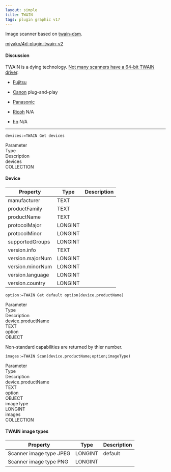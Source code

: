 ```yaml
---
layout: simple
title: TWAIN
tags: plugin graphic v17
---
```


Image scanner based on [twain-dsm](https://github.com/twain/twain-dsm).

<!--more-->

[miyako/4d-plugin-twain-v2](https://github.com/miyako/4d-plugin-twain-v2)

#### Discussion

TWAIN is a dying technology. [Not many scanners have a 64-bit TWAIN driver](https://answers.microsoft.com/en-us/windows/forum/windows_8-hardware/twain-and-64-bit-os/e9910f04-09c3-4f09-a721-2ddd9bd2c257).

* [Fujitsu](https://www.fujitsu.com/global/support/products/computing/peripheral/scanners/fi/software/fi6x30-fi6x40-ps-ip-twain64.html)

* [Canon](https://cweb.canon.jp/drv-upd/sfs/sc68-win-lide220-103-ea333.html) plug-and-play

* [Panasonic](https://panasonic.net/cns/pcc/support/scanner/download.html)

* [Ricoh](https://www.ricoh.co.jp/support/os/edition/twain.html) N/A

* [hp](https://support.hp.com/ie-en/document/c04635830) N/A

---

```
devices:=TWAIN Get devices
```

<div class="grid">
  <div class="syntax-th cell cell--2">Parameter</div>
  <div class="syntax-th cell cell--2">Type</div>
  <div class="syntax-th cell cell--8">Description</div>
  <div class="syntax-td cell cell--2">devices</div>
  <div class="syntax-td cell cell--2">COLLECTION</div>
  <div class="syntax-td cell cell--8"></div>   
</div>

#### Device

Property|Type|Description
------------|------|----
manufacturer|TEXT|
productFamily|TEXT|
productName|TEXT|
protocolMajor|LONGINT|
protocolMinor|LONGINT|
supportedGroups|LONGINT|
version.info|TEXT|
version.majorNum|LONGINT|
version.minorNum|LONGINT|
version.language|LONGINT|
version.country|LONGINT|

```
option:=TWAIN Get default option(device.productName)
```

<div class="grid">
  <div class="syntax-th cell cell--2">Parameter</div>
  <div class="syntax-th cell cell--2">Type</div>
  <div class="syntax-th cell cell--8">Description</div>
  <div class="syntax-td cell cell--2">device.productName</div>
  <div class="syntax-td cell cell--2">TEXT</div>
  <div class="syntax-td cell cell--8"></div>   
  <div class="syntax-td cell cell--2">option</div>
  <div class="syntax-td cell cell--2">OBJECT</div>
  <div class="syntax-td cell cell--8"></div>   
</div>

Non-standard capabilities are returned by thier number.

```
images:=TWAIN Scan(device.productName;option;imageType)
```

<div class="grid">
  <div class="syntax-th cell cell--2">Parameter</div>
  <div class="syntax-th cell cell--2">Type</div>
  <div class="syntax-th cell cell--8">Description</div>
  <div class="syntax-td cell cell--2">device.productName</div>
  <div class="syntax-td cell cell--2">TEXT</div>
  <div class="syntax-td cell cell--8"></div>   
  <div class="syntax-td cell cell--2">option</div>
  <div class="syntax-td cell cell--2">OBJECT</div>
  <div class="syntax-td cell cell--8"></div>   
  <div class="syntax-td cell cell--2">imageType</div>
  <div class="syntax-td cell cell--2">LONGINT</div>
  <div class="syntax-td cell cell--8"></div>   
  <div class="syntax-td cell cell--2">images</div>
  <div class="syntax-td cell cell--2">COLLECTION</div>
  <div class="syntax-td cell cell--8"></div>  
</div>

#### TWAIN image types

Property|Type|Description
------------|------|----
Scanner image type JPEG|LONGINT|default
Scanner image type PNG|LONGINT|
